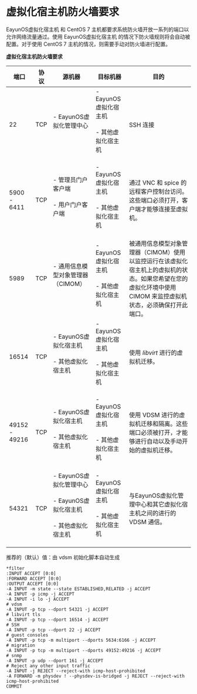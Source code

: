 # 虚拟化宿主机防火墙要求

EayunOS虚拟化宿主机 和 CentOS 7
主机都要求系统防火墙开放一系列的端口以允许网络流量通过。使用 EayunOS虚拟化宿主机
的情况下防火墙规则将会自动被配置。对于使用 CentOS 7
主机的情况，则需要手动对防火墙进行配置。

**虚拟化宿主机防火墙要求**

|端口|协议|源机器|目标机器|目的|
|----|----|------|--------|----|
|22|TCP|-   EayunOS虚拟化管理中心<br/><br/>|-   EayunOS虚拟化宿主机<br/><br/>-   其他虚拟化宿主机<br/><br/>|SSH 连接|
|5900 - 6411|TCP|-   管理员门户客户端<br/><br/>-   用户门户客户端<br/><br/>|-   EayunOS虚拟化宿主机<br/><br/>-   其他虚拟化宿主机<br/><br/>|通过 VNC 和 spice 的远程客户控制台访问。这些端口必须打开，客户端才能够连接至虚拟机。|
|5989|TCP|-   通用信息模型对象管理器（CIMOM）<br/><br/>|-   EayunOS虚拟化宿主机<br/><br/>-   其他虚拟化宿主机<br/><br/>|被通用信息模型对象管理器（CIMOM）使用以监控运行在该虚拟化宿主机上的虚拟机的状态。如果您希望在您的虚拟化环境中使用 CIMOM 来监控虚拟机状态，必须确保打开此端口。|
|16514|TCP|-   EayunOS虚拟化宿主机<br/><br/>-   其他虚拟化宿主机<br/><br/>|-   EayunOS虚拟化宿主机<br/><br/>-   其他虚拟化宿主机<br/><br/>|使用 *libvirt* 进行的虚拟机迁移。|
|49152 - 49216|TCP|-   EayunOS虚拟化宿主机<br/><br/>-   其他虚拟化宿主机<br/><br/>|-   EayunOS虚拟化宿主机<br/><br/>-   其他虚拟化宿主机<br/><br/>|使用 VDSM 进行的虚拟机迁移和隔离。这些端口必须被打开，才能够进行自动以及手动开始的虚拟机迁移。|
|54321|TCP|-   EayunOS虚拟化管理中心<br/><br/>-   EayunOS虚拟化宿主机<br/><br/>-   其他虚拟化宿主机<br/><br/>|-   EayunOS虚拟化宿主机<br/><br/>-   其他虚拟化宿主机<br/><br/>|与EayunOS虚拟化管理中心和其它虚拟化宿主机之间的进行的 VDSM 通信。|

推荐的（默认）值：由 vdsm 初始化脚本自动生成

    *filter
    :INPUT ACCEPT [0:0]
    :FORWARD ACCEPT [0:0]
    :OUTPUT ACCEPT [0:0]
    -A INPUT -m state --state ESTABLISHED,RELATED -j ACCEPT
    -A INPUT -p icmp -j ACCEPT
    -A INPUT -i lo -j ACCEPT
    # vdsm
    -A INPUT -p tcp --dport 54321 -j ACCEPT
    # libvirt tls
    -A INPUT -p tcp --dport 16514 -j ACCEPT
    # SSH
    -A INPUT -p tcp --dport 22 -j ACCEPT
    # guest consoles
    -A INPUT -p tcp -m multiport --dports 5634:6166 -j ACCEPT
    # migration
    -A INPUT -p tcp -m multiport --dports 49152:49216 -j ACCEPT
    # snmp
    -A INPUT -p udp --dport 161 -j ACCEPT
    # Reject any other input traffic
    -A INPUT -j REJECT --reject-with icmp-host-prohibited
    -A FORWARD -m physdev ! --physdev-is-bridged -j REJECT --reject-with icmp-host-prohibited
    COMMIT


